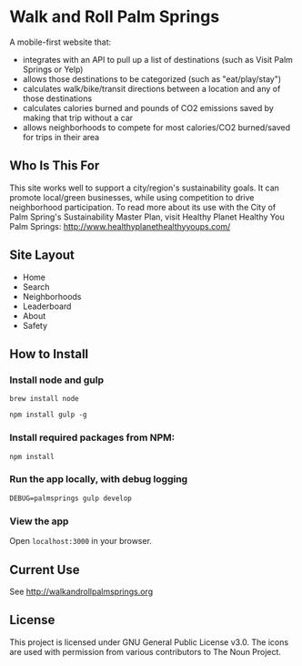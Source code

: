 # Walk and Roll Palm Springs
A mobile-first website that:
* integrates with an API to pull up a list of destinations (such as Visit Palm Springs or Yelp)
* allows those destinations to be categorized (such as "eat/play/stay")
* calculates walk/bike/transit directions between a location and any of those destinations
* calculates calories burned and pounds of CO2 emissions saved by making that trip without a car
* allows neighborhoods to compete for most calories/CO2 burned/saved for trips in their area

## Who Is This For
This site works well to support a city/region's sustainability goals. It can promote local/green businesses, while using competition to drive neighborhood participation. To read more about its use with the City of Palm Spring's Sustainability Master Plan, visit Healthy Planet Healthy You Palm Springs: http://www.healthyplanethealthyyoups.com/

## Site Layout
* Home
* Search
* Neighborhoods
* Leaderboard
* About
* Safety

## How to Install

### Install node and gulp

    brew install node

    npm install gulp -g

### Install required packages from NPM:

    npm install

### Run the app locally, with debug logging

    DEBUG=palmsprings gulp develop

### View the app

Open `localhost:3000` in your browser.

## Current Use
See http://walkandrollpalmsprings.org 

## License
This project is licensed under GNU General Public License v3.0. The icons are used with permission from various contributors to The Noun Project.
